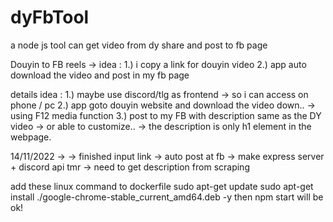 # dyFbTool

a node js tool can get video from dy share and post to fb page

Douyin to FB reels ->
idea :
1.) i copy a link for douyin video
2.) app auto download the video and post in my fb page

details idea :
1.) maybe use discord/tlg as frontend -> so i can access on phone / pc
2.) app goto douyin website and download the video down.. -> using F12 media function
3.) post to my FB with description same as the DY video -> or able to customize..
-> the description is only h1 element in the webpage.

14/11/2022 ->
-> finished input link -> auto post at fb
-> make express server + discord api tmr
-> need to get description from scraping

add these linux command to dockerfile
sudo apt-get update
sudo apt-get install ./google-chrome-stable_current_amd64.deb -y
then npm start will be ok!